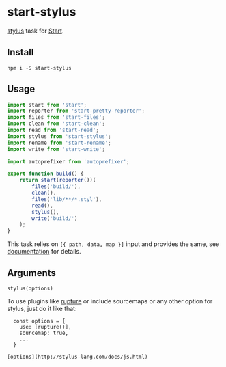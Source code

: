 # start-stylus

[stylus](http://stylus-lang.com/) task for [Start](https://github.com/start-runner/start).

## Install

```
npm i -S start-stylus
```

## Usage

```js
import start from 'start';
import reporter from 'start-pretty-reporter';
import files from 'start-files';
import clean from 'start-clean';
import read from 'start-read';
import stylus from 'start-stylus';
import rename from 'start-rename';
import write from 'start-write';

import autoprefixer from 'autoprefixer';

export function build() {
    return start(reporter())(
        files('build/'),
        clean(),
        files('lib/**/*.styl'),
        read(),
        stylus(),
        write('build/')
    );
}
```

This task relies on `[{ path, data, map }]` input and provides the same, see [documentation](https://github.com/start-runner/start#readme) for details.

## Arguments

`stylus(options)`

To use plugins like [rupture](https://jenius.github.io/rupture/) or include sourcemaps or any other option for stylus, just do it like that:
```
  const options = {
    use: [rupture()],
    sourcemap: true,
    ...
  }

[options](http://stylus-lang.com/docs/js.html)
